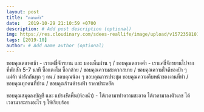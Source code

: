 ```yaml
---
layout: post
title: "ตลาดค่ำ"
date:   2019-10-29 21:10:59 +0700
description: # Add post description (optional)
img: https://res.cloudinary.com/sdees-reallife/image/upload/v1572358101/IMG_20191029_191006.jpg # Add image post (optional)
tags: [2019-10]
author: # Add name author (optional)
---
```

ขอบคุณตลาดเช้า - เราแค่ขี่จักรยาน และ มองเห็นผ่าน ๆ / ขอบคุณตลาดค่ำ - เราแค่ขี่จักรยานไปจากที่พักสัก 5-7 นาที ซื้อแตงโม ซื้อกล้วย / ขอบคุณความสะดวกสบาย / ขอบคุณความใจดีของป้า ๆ แม่ค้า น่ารักกันทุก ๆ คน / ขอบคุณน้อง ๆ ขอบคุณการประชุม ขอบคุณความคืบหน้าของงานที่ทำ / ขอบคุณทุกคนที่บ้าน / ขอบคุณร้านค้าธงฟ้า ราคาประหยัด

<i class="fa fa-child" style="color:plum"></i>

ขอบคุณสมุดลงบัญชี และ แปรงขัดพื้น(ห้องน้ำ) - ได้เวลามาทำความสะอาด ได้เวลามาลงตัวเลข ได้เวลามาสะสางอะไร ๆ ให้เรียบร้อย
